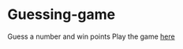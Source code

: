 # Guessing-game
Guess a number and win points
Play the game <a href="https://guessth3number.netlify.app/">here</a>
